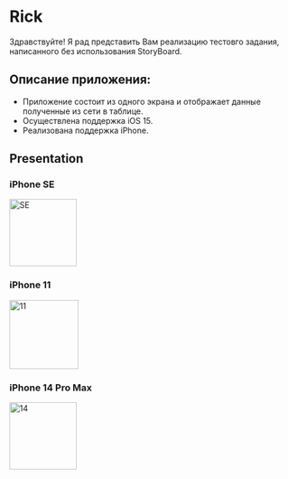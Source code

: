 # Rick

Здравствуйте! Я рад представить Вам реализацию тестовго задания, написанного без использования StoryBoard.

## Описание приложения:

- Приложение состоит из одного экрана и отображает данные полученные из сети в таблице.
- Осуществлена поддержка iOS 15.
- Реализована поддержка iPhone.

## Presentation

### iPhone SE
<img width="119" alt="SE" src="https://user-images.githubusercontent.com/97508095/201850106-5e5f8b3d-f899-4fce-b8cc-0dd30c5827a0.png">

### iPhone 11
<img width="122" alt="11" src="https://user-images.githubusercontent.com/97508095/201850216-40d15cdb-fcad-4f1d-bcda-9fb81eb6ba7a.png">

### iPhone 14 Pro Max
<img width="119" alt="14" src="https://user-images.githubusercontent.com/97508095/201850312-38ef7d95-1d25-4aaf-a2d8-f02adca64f37.png">
